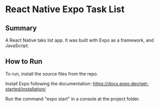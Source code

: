 
# React Native Expo Task List

## Summary
A React Native taks list app. It was built with Expo as a framework, and JavaScript.

## How to Run
To run, install the source files from the repo.

Install Expo following the documentation: https://docs.expo.dev/get-started/installation/

Run the command "expo start" in a console at the project folder.

